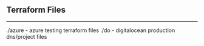 ## Terraform Files
---
./azure - azure testing terraform files
./do - digitalocean production dns/project files 
